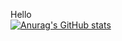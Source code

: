 
Hello <br>
[![Anurag's GitHub stats](https://github-readme-stats.vercel.app/api?username=dohyung4271)](https://github.com/anuraghazra/github-readme-stats)
